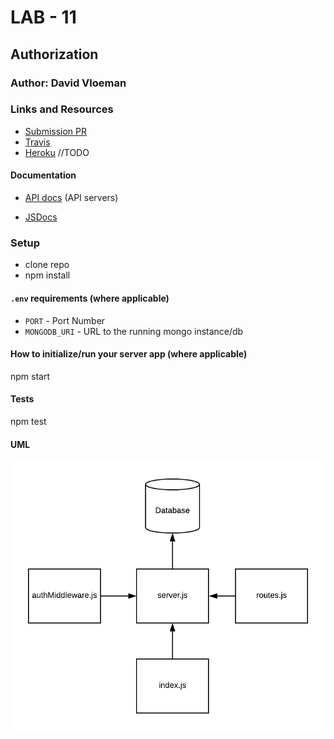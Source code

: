 # LAB - 11 

## Authorization

### Author: David Vloeman

### Links and Resources
* [Submission PR](https://github.com/david-vloedman-401-advanced-javascript/401-lab-11/pull/1)
* [Travis](https://www.travis-ci.com/david-vloedman-401-advanced-javascript/401-lab-11)
* [Heroku]() //TODO



#### Documentation
* [API docs](./docs/config/swagger.json) (API servers)

* [JSDocs](./docs/index.html)

### Setup

- clone repo
- npm install

#### `.env` requirements (where applicable)

* `PORT` - Port Number
* `MONGODB_URI` - URL to the running mongo instance/db

#### How to initialize/run your server app (where applicable)

npm start
  
#### Tests

npm test

#### UML

![](./assets/lab11.png)
